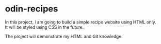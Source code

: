 # odin-recipes

In this project, I am going to build a simple recipe website using HTML only.
It will be styled using CSS in the future.

The project will demonstrate my HTML and Git knowledge.  
